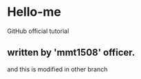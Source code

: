 # Hello-me
GitHub official tutorial

## written by 'mmt1508' officer.


and this is modified in other branch
